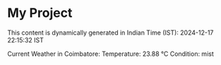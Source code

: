 # My Project

This content is dynamically generated in Indian Time (IST): 2024-12-17 22:15:32 IST


Current Weather in Coimbatore:
Temperature: 23.88 °C
Condition: mist
